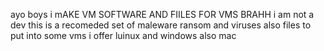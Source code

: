 ayo boys i mAKE VM SOFTWARE AND FIILES FOR VMS BRAHH i am not a dev this is a recomeded set of maleware ransom and viruses also files to put into some vms i offer luinux and windows also mac

<!---
tashone747/tashone747 is a ✨ special ✨ repository because its `README.md` (this file) appears on your GitHub profile.
You can click the Preview link to take a look at your changes.
--->
